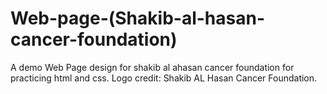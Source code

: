 # Web-page-(Shakib-al-hasan-cancer-foundation)
 A demo Web Page design for shakib al ahasan cancer foundation for practicing html and css.
 Logo credit: Shakib AL Hasan Cancer Foundation. 
